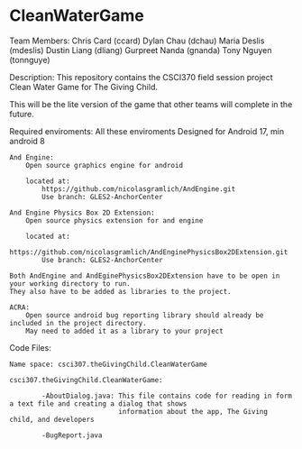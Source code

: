 CleanWaterGame
==============
Team Members:
Chris Card (ccard)
Dylan Chau (dchau)
Maria Deslis (mdeslis)
Dustin Liang (dliang)
Gurpreet Nanda (gnanda)
Tony Nguyen (tonnguye)

Description:
This repository contains the CSCI370 field session project Clean Water Game for The Giving Child.

This will be the lite version of the game that other teams will complete in the future.


Required enviroments:
	All these enviroments 
	Designed for Android 17, min android 8

	And Engine:
		Open source graphics engine for android

		located at:
			https://github.com/nicolasgramlich/AndEngine.git
			Use branch: GLES2-AnchorCenter

	And Engine Physics Box 2D Extension:
		Open source physics extension for and engine

		located at:
			https://github.com/nicolasgramlich/AndEnginePhysicsBox2DExtension.git
			Use branch: GLES2-AnchorCenter

	Both AndEngine and AndEginePhysicsBox2DExtension have to be open in your working directory to run.
	They also have to be added as libraries to the project.

	ACRA:
		Open source android bug reporting library should already be included in the project directory.
		May need to added it as a library to your project


Code Files:
	
	Name space: csci307.theGivingChild.CleanWaterGame

	csci307.theGivingChild.CleanWaterGame:

			-AboutDialog.java: This file contains code for reading in form a text file and creating a dialog that shows
							   information about the app, The Giving child, and developers

			-BugReport.java